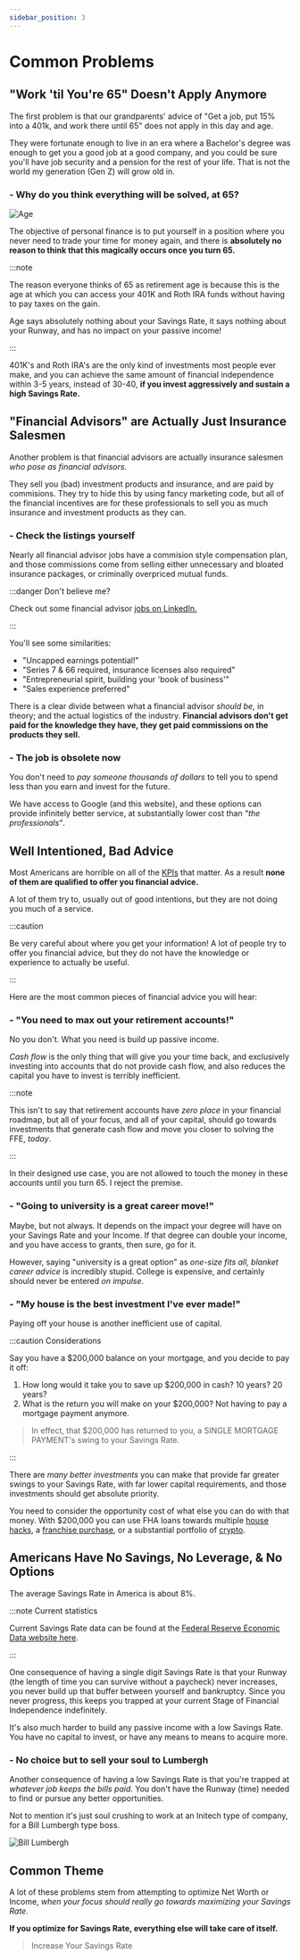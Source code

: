 ```yaml
---
sidebar_position: 3
---
```


# Common Problems

## "Work 'til You're 65" Doesn't Apply Anymore

The first problem is that our grandparents' advice of "Get a job, put 15% into a 401k, and work there until 65" does not apply in this day and age. 

They were fortunate enough to live in an era where a Bachelor's degree was enough to get you a good job at a good company, and you could be sure you'll have job security and a pension for the rest of your life. That is not the world my generation (Gen Z) will grow old in. 

### - Why do you think everything will be solved, at 65?

![Age](/img/meme-decades-of-work.svg)

The objective of personal finance is to put yourself in a position where you never need to trade your time for money again, and there is **absolutely no reason to think that this magically occurs once you turn 65.**

:::note

The reason everyone thinks of 65 as retirement age is because this is the age at which you can access your 401K and Roth IRA funds without having to pay taxes on the gain. 

Age says absolutely nothing about your Savings Rate, it says nothing about your Runway, and has no impact on your passive income!

:::

401K's and Roth IRA's are the only kind of investments most people ever make, and you can achieve the same amount of financial independence within 3-5 years, instead of 30-40, **if you invest aggressively and sustain a high Savings Rate.**

## "Financial Advisors" are Actually Just Insurance Salesmen

Another problem is that financial advisors are actually insurance salesmen *who pose as financial advisors.* 

They sell you (bad) investment products and insurance, and are paid by commisions.  They try to hide this by using fancy marketing code, but all of the financial incentives are for these professionals to sell you as much insurance and investment products as they can.

### - Check the listings yourself

Nearly all financial advisor jobs have a commision style compensation plan, and those commissions come from selling either unnecessary and bloated insurance packages, or criminally overpriced mutual funds. 

:::danger Don't believe me?

Check out some financial advisor [jobs on LinkedIn.](https://www.linkedin.com/jobs/financial-advisor-jobs?position=1&pageNum=0) 

:::

You'll see some similarities:

- "Uncapped earnings potential!"
- "Series 7 & 66 required, insurance licenses also required"
- "Entrepreneurial spirit, building your 'book of business'"
- "Sales experience preferred"

There is a clear divide between what a financial advisor *should be,* in theory; and the actual logistics of the industry. **Financial advisors don't get paid for the knowledge they have, they get paid commissions on the products they sell.**

### - The job is obsolete now

You don't need to *pay someone thousands of dollars* to tell you to spend less than you earn and invest for the future. 

We have access to Google (and this website), and these options can provide infinitely better service, at substantially lower cost than *"the professionals"*.

## Well Intentioned, Bad Advice

Most Americans are horrible on all of the [KPIs](kpis/index.md) that matter. As a result **none of them are qualified to offer you financial advice.**

A lot of them try to, usually out of good intentions, but they are not doing you much of a service.

:::caution 

Be very careful about where you get your information! A lot of people try to offer you financial advice, but they do not have the knowledge or experience to actually be useful.

:::

Here are the most common pieces of financial advice you will hear:

### - "You need to max out your retirement accounts!" 

No you don't. What you need is build up passive income. 

*Cash flow* is the only thing that will give you your time back, and exclusively investing into accounts that do not provide cash flow, and also reduces the capital you have to invest is terribly inefficient. 

:::note 

This isn't to say that retirement accounts have *zero place* in your financial roadmap, but all of your focus, and all of your capital, should go towards investments that generate cash flow and move you closer to solving the FFE, *today*.

:::

In their designed use case, you are not allowed to touch the money in these accounts until you turn 65. I reject the premise.

### - "Going to university is a great career move!"

Maybe, but not always. It depends on the impact your degree will have on your Savings Rate and your Income. If that degree can double your income, and you have access to grants, then sure, go for it. 

However, saying "university is a great option" as *one-size fits all, blanket career advice* is incredibly stupid. College is expensive, and certainly should never be entered *on impulse*.

### - "My house is the best investment I've ever made!"

Paying off your house is another inefficient use of capital. 

:::caution Considerations

Say you have a $200,000 balance on your mortgage, and you decide to pay it off:

1. How long would it take you to save up $200,000 in cash? 10 years? 20 years?
2. What is the return you will make on your $200,000? Not having to pay a mortgage payment anymore.
>In effect, that $200,000 has returned to you, a SINGLE MORTGAGE PAYMENT's swing to your Savings Rate. 

::: 

There are *many better investments* you can make that provide far greater swings to your Savings Rate, with far lower capital requirements, and those investments should get absolute priority. 

You need to consider the opportunity cost of what else you can do with that money. With $200,000 you can use FHA loans towards multiple [house hacks](/spending/housing.md), a [franchise purchase](/investing/franchises.md), or a substantial portfolio of [crypto](/investing/cryptocurrency.md).

## Americans Have No Savings, No Leverage, & No Options

The average Savings Rate in America is about 8%.

:::note Current statistics

Current Savings Rate data can be found at the [Federal Reserve Economic Data website here](https://fred.stlouisfed.org/series/PSAVERT).

::: 

One consequence of having a single digit Savings Rate is that your Runway (the length of time you can survive without a paycheck) never increases, you never build up that buffer between yourself and bankruptcy. Since you never progress, this keeps you trapped at your current Stage of Financial Independence indefinitely. 

It's also much harder to build any passive income with a low Savings Rate. You have no capital to invest, or have any means to means to acquire more. 

### - No choice but to sell your soul to Lumbergh

Another consequence of having a low Savings Rate is that you're trapped at *whatever job keeps the bills paid.* You don't have the Runway (time) needed to find or pursue any better opportunities.

Not to mention it's just soul crushing to work at an Initech type of company, for a Bill Lumbergh type boss.

![Bill Lumbergh](/img/meme-bill-lumbergh.svg)

## Common Theme

A lot of these problems stem from attempting to optimize Net Worth or Income, *when your focus should really go towards maximizing your Savings Rate*. 

**If you optimize for Savings Rate, everything else will take care of itself.**

>Increase Your Savings Rate